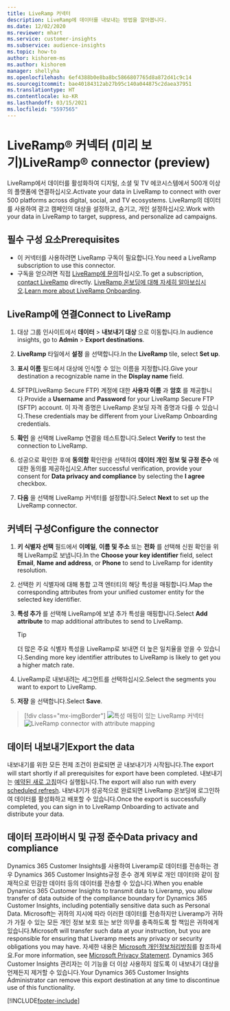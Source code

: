 ```yaml
---
title: LiveRamp 커넥터
description: LiveRamp에 데이터를 내보내는 방법을 알아봅니다.
ms.date: 12/02/2020
ms.reviewer: mhart
ms.service: customer-insights
ms.subservice: audience-insights
ms.topic: how-to
author: kishorem-ms
ms.author: kishorem
manager: shellyha
ms.openlocfilehash: 6ef4388b0e8ba8bc5866807765d8a872d41c9c14
ms.sourcegitcommit: bae40184312ab27b95c140a044875c2daea37951
ms.translationtype: HT
ms.contentlocale: ko-KR
ms.lasthandoff: 03/15/2021
ms.locfileid: "5597565"
---
```

# <a name="liverampreg-connector-preview"></a><span data-ttu-id="91fe3-103">LiveRamp&reg; 커넥터 (미리 보기)</span><span class="sxs-lookup"><span data-stu-id="91fe3-103">LiveRamp&reg; connector (preview)</span></span>

<span data-ttu-id="91fe3-104">LiveRamp에서 데이터를 활성화하여 디지털, 소셜 및 TV 에코시스템에서 500개 이상의 플랫폼에 연결하십시오.</span><span class="sxs-lookup"><span data-stu-id="91fe3-104">Activate your data in LiveRamp to connect with over 500 platforms across digital, social, and TV ecosystems.</span></span> <span data-ttu-id="91fe3-105">LiveRamp의 데이터를 사용하여 광고 캠페인의 대상을 설정하고, 숨기고, 개인 설정하십시오.</span><span class="sxs-lookup"><span data-stu-id="91fe3-105">Work with your data in LiveRamp to target, suppress, and personalize ad campaigns.</span></span>

## <a name="prerequisites"></a><span data-ttu-id="91fe3-106">필수 구성 요소</span><span class="sxs-lookup"><span data-stu-id="91fe3-106">Prerequisites</span></span>

- <span data-ttu-id="91fe3-107">이 커넥터를 사용하려면 LiveRamp 구독이 필요합니다.</span><span class="sxs-lookup"><span data-stu-id="91fe3-107">You need a LiveRamp subscription to use this connector.</span></span>
- <span data-ttu-id="91fe3-108">구독을 얻으려면 직접 [LiveRamp에 문의](https://liveramp.com/contact/)하십시오.</span><span class="sxs-lookup"><span data-stu-id="91fe3-108">To get a subscription, [contact LiveRamp](https://liveramp.com/contact/) directly.</span></span> <span data-ttu-id="91fe3-109">[LiveRamp 온보딩에 대해 자세히 알아보십시오](https://liveramp.com/our-platform/data-onboarding/).</span><span class="sxs-lookup"><span data-stu-id="91fe3-109">[Learn more about LiveRamp Onboarding](https://liveramp.com/our-platform/data-onboarding/).</span></span>

## <a name="connect-to-liveramp"></a><span data-ttu-id="91fe3-110">LiveRamp에 연결</span><span class="sxs-lookup"><span data-stu-id="91fe3-110">Connect to LiveRamp</span></span>

1. <span data-ttu-id="91fe3-111">대상 그룹 인사이트에서 **데이터** > **내보내기 대상** 으로 이동합니다.</span><span class="sxs-lookup"><span data-stu-id="91fe3-111">In audience insights, go to **Admin** > **Export destinations**.</span></span>

1. <span data-ttu-id="91fe3-112">**LiveRamp** 타일에서 **설정** 을 선택합니다.</span><span class="sxs-lookup"><span data-stu-id="91fe3-112">In the **LiveRamp** tile, select **Set up**.</span></span>

1. <span data-ttu-id="91fe3-113">**표시 이름** 필드에서 대상에 인식할 수 있는 이름을 지정합니다.</span><span class="sxs-lookup"><span data-stu-id="91fe3-113">Give your destination a recognizable name in the **Display name** field.</span></span>

1. <span data-ttu-id="91fe3-114">SFTP(LiveRamp Secure FTP) 계정에 대한 **사용자 이름** 과 **암호** 를 제공합니다.</span><span class="sxs-lookup"><span data-stu-id="91fe3-114">Provide a **Username** and **Password** for your LiveRamp Secure FTP (SFTP) account.</span></span>
<span data-ttu-id="91fe3-115">이 자격 증명은 LiveRamp 온보딩 자격 증명과 다를 수 있습니다.</span><span class="sxs-lookup"><span data-stu-id="91fe3-115">These credentials may be different from your LiveRamp Onboarding credentials.</span></span>

1. <span data-ttu-id="91fe3-116">**확인** 을 선택해 LiveRamp 연결을 테스트합니다.</span><span class="sxs-lookup"><span data-stu-id="91fe3-116">Select **Verify** to test the connection to LiveRamp.</span></span>

1. <span data-ttu-id="91fe3-117">성공으로 확인한 후에 **동의함** 확인란을 선택하여 **데이터 개인 정보 및 규정 준수** 에 대한 동의를 제공하십시오.</span><span class="sxs-lookup"><span data-stu-id="91fe3-117">After successful verification, provide your consent for **Data privacy and compliance** by selecting the **I agree** checkbox.</span></span>

1. <span data-ttu-id="91fe3-118">**다음** 을 선택해 LiveRamp 커넥터를 설정합니다.</span><span class="sxs-lookup"><span data-stu-id="91fe3-118">Select **Next** to set up the LiveRamp connector.</span></span>

## <a name="configure-the-connector"></a><span data-ttu-id="91fe3-119">커넥터 구성</span><span class="sxs-lookup"><span data-stu-id="91fe3-119">Configure the connector</span></span>

1. <span data-ttu-id="91fe3-120">**키 식별자 선택** 필드에서 **이메일**, **이름 및 주소** 또는 **전화** 를 선택해 신원 확인을 위해 LiveRamp로 보냅니다.</span><span class="sxs-lookup"><span data-stu-id="91fe3-120">In the **Choose your key identifier** field, select **Email**,  **Name and address**, or **Phone** to send to LiveRamp for identity resolution.</span></span>

1. <span data-ttu-id="91fe3-121">선택한 키 식별자에 대해 통합 고객 엔터티의 해당 특성을 매핑합니다.</span><span class="sxs-lookup"><span data-stu-id="91fe3-121">Map the corresponding attributes from your unified customer entity for the selected key identifier.</span></span>

1. <span data-ttu-id="91fe3-122">**특성 추가** 를 선택해 LiveRamp에 보낼 추가 특성을 매핑합니다.</span><span class="sxs-lookup"><span data-stu-id="91fe3-122">Select **Add attribute** to map additional attributes to send to LiveRamp.</span></span>

   > [!TIP]
   > <span data-ttu-id="91fe3-123">더 많은 주요 식별자 특성을 LiveRamp로 보내면 더 높은 일치율을 얻을 수 있습니다.</span><span class="sxs-lookup"><span data-stu-id="91fe3-123">Sending more key identifier attributes to LiveRamp is likely to get you a higher match rate.</span></span>

1. <span data-ttu-id="91fe3-124">LiveRamp로 내보내려는 세그먼트를 선택하십시오.</span><span class="sxs-lookup"><span data-stu-id="91fe3-124">Select the segments you want to export to LiveRamp.</span></span>

1. <span data-ttu-id="91fe3-125">**저장** 을 선택합니다.</span><span class="sxs-lookup"><span data-stu-id="91fe3-125">Select **Save**.</span></span>

> [!div class="mx-imgBorder"]
> <span data-ttu-id="91fe3-126">![특성 매핑이 있는 LiveRamp 커넥터](media/export-liveramp-segments.png "특성 매핑이 있는 LiveRamp 커넥터")</span><span class="sxs-lookup"><span data-stu-id="91fe3-126">![LiveRamp connector with attribute mapping](media/export-liveramp-segments.png "LiveRamp connector with attribute mapping")</span></span>

## <a name="export-the-data"></a><span data-ttu-id="91fe3-127">데이터 내보내기</span><span class="sxs-lookup"><span data-stu-id="91fe3-127">Export the data</span></span>

<span data-ttu-id="91fe3-128">내보내기를 위한 모든 전제 조건이 완료되면 곧 내보내기가 시작됩니다.</span><span class="sxs-lookup"><span data-stu-id="91fe3-128">The export will start shortly if all prerequisites for export have been completed.</span></span> <span data-ttu-id="91fe3-129">내보내기는 [예약된 새로 고침](system.md#schedule-tab)마다 실행됩니다.</span><span class="sxs-lookup"><span data-stu-id="91fe3-129">The export will also run with every [scheduled refresh](system.md#schedule-tab).</span></span>
<span data-ttu-id="91fe3-130">내보내기가 성공적으로 완료되면 LiveRamp 온보딩에 로그인하여 데이터를 활성화하고 배포할 수 있습니다.</span><span class="sxs-lookup"><span data-stu-id="91fe3-130">Once the export is successfully completed, you can sign in to LiveRamp Onboarding to activate and distribute your data.</span></span>

## <a name="data-privacy-and-compliance"></a><span data-ttu-id="91fe3-131">데이터 프라이버시 및 규정 준수</span><span class="sxs-lookup"><span data-stu-id="91fe3-131">Data privacy and compliance</span></span>

<span data-ttu-id="91fe3-132">Dynamics 365 Customer Insights를 사용하여 Liveramp로 데이터를 전송하는 경우 Dynamics 365 Customer Insights규정 준수 경계 외부로 개인 데이터와 같이 잠재적으로 민감한 데이터 등의 데이터를 전송할 수 있습니다.</span><span class="sxs-lookup"><span data-stu-id="91fe3-132">When you enable Dynamics 365 Customer Insights to transmit data to Liveramp, you allow transfer of data outside of the compliance boundary for Dynamics 365 Customer Insights, including potentially sensitive data such as Personal Data.</span></span> <span data-ttu-id="91fe3-133">Microsoft는 귀하의 지시에 따라 이러한 데이터를 전송하지만 Liveramp가 귀하가 가질 수 있는 모든 개인 정보 보호 또는 보안 의무를 충족하도록 할 책임은 귀하에게 있습니다.</span><span class="sxs-lookup"><span data-stu-id="91fe3-133">Microsoft will transfer such data at your instruction, but you are responsible for ensuring that Liveramp meets any privacy or security obligations you may have.</span></span> <span data-ttu-id="91fe3-134">자세한 내용은 [Microsoft 개인정보처리방침](https://go.microsoft.com/fwlink/?linkid=396732)를 참조하세요.</span><span class="sxs-lookup"><span data-stu-id="91fe3-134">For more information, see [Microsoft Privacy Statement](https://go.microsoft.com/fwlink/?linkid=396732).</span></span>
<span data-ttu-id="91fe3-135">Dynamics 365 Customer Insights 관리자는 이 기능을 더 이상 사용하지 않도록 이 내보내기 대상을 언제든지 제거할 수 있습니다.</span><span class="sxs-lookup"><span data-stu-id="91fe3-135">Your Dynamics 365 Customer Insights Administrator can remove this export destination at any time to discontinue use of this functionality.</span></span>

[!INCLUDE[footer-include](../includes/footer-banner.md)]